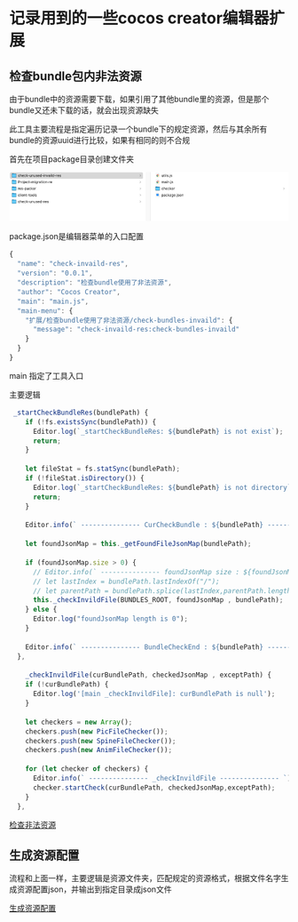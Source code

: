 #  记录用到的一些cocos creator编辑器扩展



## 检查bundle包内非法资源


由于bundle中的资源需要下载，如果引用了其他bundle里的资源，但是那个bundle又还未下载的话，就会出现资源缺失

此工具主要流程是指定遍历记录一个bundle下的规定资源，然后与其余所有bundle的资源uuid进行比较，如果有相同的则不合规

首先在项目package目录创建文件夹

![package](https://github.com/h87545645/Blog/blob/main/cocos-creator/img/packageDir.png)

package.json是编辑器菜单的入口配置
```js
{
  "name": "check-invaild-res",
  "version": "0.0.1",
  "description": "检查bundle使用了非法资源",
  "author": "Cocos Creator",
  "main": "main.js",
  "main-menu": {
    "扩展/检查bundle使用了非法资源/check-bundles-invaild": {
      "message": "check-invaild-res:check-bundles-invaild"
    }
  }
}


```

main 指定了工具入口

主要逻辑

```js
 _startCheckBundleRes(bundlePath) {
    if (!fs.existsSync(bundlePath)) {
      Editor.log(`_startCheckBundleRes: ${bundlePath} is not exist`);
      return;
    }

    let fileStat = fs.statSync(bundlePath);
    if (!fileStat.isDirectory()) {
      Editor.log(`_startCheckBundleRes: ${bundlePath} is not directory`);
      return;
    }

    Editor.info(` --------------- CurCheckBundle : ${bundlePath} --------------- `);

    let foundJsonMap = this._getFoundFileJsonMap(bundlePath);

    if (foundJsonMap.size > 0) {
      // Editor.info(` --------------- foundJsonMap size : ${foundJsonMap.size} --------------- `);
      // let lastIndex = bundlePath.lastIndexOf("/");
      // let parentPath = bundlePath.splice(lastIndex,parentPath.length - lastIndex);
      this._checkInvildFile(BUNDLES_ROOT, foundJsonMap , bundlePath);
    } else {
      Editor.log("foundJsonMap length is 0");
    }

    Editor.info(` --------------- BundleCheckEnd : ${bundlePath} --------------- `);
  },
  
    _checkInvildFile(curBundlePath, checkedJsonMap , exceptPath) {
    if (!curBundlePath) {
      Editor.log('[main _checkInvildFile]: curBundlePath is null');
    }

    let checkers = new Array();
    checkers.push(new PicFileChecker());
    checkers.push(new SpineFileChecker());
    checkers.push(new AnimFileChecker());

    for (let checker of checkers) {
      Editor.info(` --------------- _checkInvildFile --------------- `);
      checker.startCheck(curBundlePath, checkedJsonMap,exceptPath);
    }
  },
```

[检查非法资源](https://github.com/h87545645/Blog/tree/main/cocos-creator/%E7%BC%96%E8%BE%91%E5%99%A8%E6%89%A9%E5%B1%95/check-unused-invaild-res)

## 生成资源配置

流程和上面一样，主要逻辑是资源文件夹，匹配规定的资源格式，根据文件名字生成资源配置json，并输出到指定目录成json文件

[生成资源配置](https://github.com/h87545645/Blog/tree/main/cocos-creator/%E7%BC%96%E8%BE%91%E5%99%A8%E6%89%A9%E5%B1%95/client-tools)

